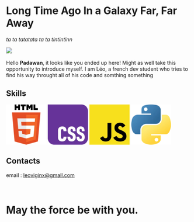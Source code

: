 #  Long Time Ago In a Galaxy Far, Far Away
*ta ta tatatata ta ta tintintinn*
<br>

<img src="img/gif2.gif" width="1000">


Hello **Padawan**, it looks like you ended up here! Might as well take this opportunity to introduce myself.  I am Léo, a french dev student who tries to find his way throught all of his code and somthing something
<br>

## Skills
<img src="img/html.png" width="110"> <img src="img/css.png" width="110"> <img src="img/js.png" width="110"> <img src="img/py.png" width="110">

## Contacts
email : leoviginx@gmail.com

<br>

# May the force be with you.


